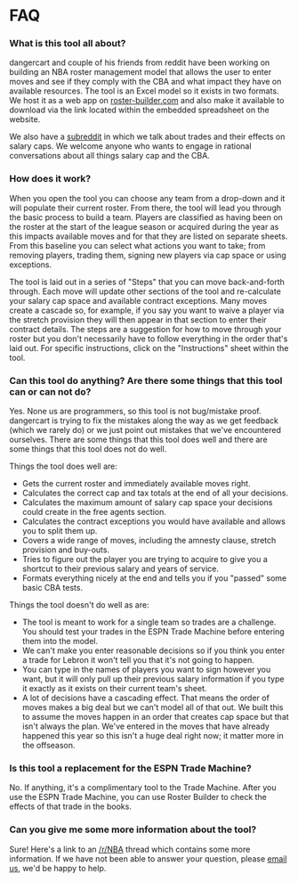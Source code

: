 FAQ
=======

### What is this tool all about?

dangercart and couple of his friends from reddit have been working on building an NBA roster management model that allows the user to enter moves and see if they comply with the CBA and what impact they have on available resources. The tool is an Excel model so it exists in two formats. We host it as a web app on [roster-builder.com](http://roster-builder.com) and also make it available to download via the link located within the embedded spreadsheet on the website.

We also have a [subreddit](http://www.reddit.com/r/capology) in which we talk about trades and their effects on salary caps. We welcome anyone who wants to engage in rational conversations about all things salary cap and the CBA.

### How does it work?

When you open the tool you can choose any team from a drop-down and it will populate their current roster. From there, the tool will lead you through the basic process to build a team. Players are classified as having been on the roster at the start of the league season or acquired during the year as this impacts available moves and for that they are listed on separate sheets. From this baseline you can select what actions you want to take; from removing players, trading them, signing new players via cap space or using exceptions.

The tool is laid out in a series of "Steps" that you can move back-and-forth through. Each move will update other sections of the tool and re-calculate your salary cap space and available contract exceptions. Many moves create a cascade so, for example, if you say you want to waive a player via the stretch provision they will then appear in that section to enter their contract details. The steps are a suggestion for how to move through your roster but you don't necessarily have to follow everything in the order that's laid out. For specific instructions, click on the "Instructions" sheet within the tool.

### Can this tool do anything? Are there some things that this tool can or can not do?

Yes. None us are programmers, so this tool is not bug/mistake proof. dangercart is trying to fix the mistakes along the way as we get feedback (which we rarely do) or we just point out mistakes that we've encountered ourselves. There are some things that this tool does well and there are some things that this tool does not do well.

Things the tool does well are:

* Gets the current roster and immediately available moves right.
* Calculates the correct cap and tax totals at the end of all your decisions.
* Calculates the maximum amount of salary cap space your decisions could create in the free agents section.
* Calculates the contract exceptions you would have available and allows you to split them up.
* Covers a wide range of moves, including the amnesty clause, stretch provision and buy-outs.
* Tries to figure out the player you are trying to acquire to give you a shortcut to their previous salary and years of service.
* Formats everything nicely at the end and tells you if you "passed" some basic CBA tests.

Things the tool doesn't do well as are:

* The tool is meant to work for a single team so trades are a challenge. You should test your trades in the ESPN Trade Machine before entering them into the model.
* We can't make you enter reasonable decisions so if you think you enter a trade for Lebron it won't tell you that it's not going to happen.
* You can type in the names of players you want to sign however you want, but it will only pull up their previous salary information if you type it exactly as it exists on their current team's sheet.
* A lot of decisions have a cascading effect. That means the order of moves makes a big deal but we can't model all of that out. We built this to assume the moves happen in an order that creates cap space but that isn't always the plan. We've entered in the moves that have already happened this year so this isn't a huge deal right now; it matter more in the offseason.

### Is this tool a replacement for the ESPN Trade Machine?

No. If anything, it's a complimentary tool to the Trade Machine. After you use the ESPN Trade Machine, you can use Roster Builder to check the effects of that trade in the books.

### Can you give me some more information about the tool?

Sure! Here's a link to an [/r/NBA](http://www.reddit.com/r/nba/comments/1rakq4/roster_builder_model_updated_with_current/) thread which contains some more information. If we have not been able to answer your question, please [email us](mailto:nba.roster.builder@gmail.com), we'd be happy to help.
